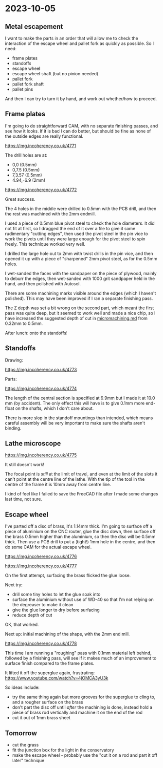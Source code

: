 # 2023-10-05

## Metal escapement

I want to make the parts in an order that will allow me to check the interaction of the escape wheel
and pallet fork as quickly as possible. So I need:

* frame plates
* standoffs
* escape wheel
* escape wheel shaft (but no pinion needed)
* pallet fork
* pallet fork shaft
* pallet pins

And then I can try to turn it by hand, and work out whether/how to proceed.

## Frame plates

I'm going to do straightforward CAM, with no separate finishing passes,
and see how it looks. If it is bad I can do better, but should be fine as
none of the outside edges are really functional.

https://img.incoherency.co.uk/4771

The drill holes are at:

* 0,0 (0.5mm)
* 0,7.5 (0.5mm)
* 7,3.57 (0.5mm)
* 4.94,-6.9 (2mm)

https://img.incoherency.co.uk/4772

Great success.

The 4 holes in the middle were drilled to 0.5mm with the PCB drill, and then the rest
was machined with the 2mm endmill.

I used a piece of 0.5mm blue pivot steel to check the hole diameters. It did not fit at
first, so I dragged the end of it over a file to give it some rudimentary "cutting edges",
then used the pivot steel in the pin vice to work the pivots until they were large enough
for the pivot steel to spin freely. This technique worked very well.

I drilled the large hole out to 2mm with twist drills in the pin vice, and then opened it up
with a piece of "sharpened" 2mm pivot steel, as for the 0.5mm holes.

I wet-sanded the faces with the sandpaper on the piece of plywood, mainly to deburr
the edges, then wet-sanded with 1000 grit sandpaper held in the hand, and then polished with
Autosol.

There are some machining marks visible around the edges (which I haven't polished).
This may have been improved if I ran a separate finishing pass.

The Z depth was set a bit wrong on the second part, which meant the first pass was quite deep,
but it seemed to work well and made a nice chip, so I have increased the suggested depth of
cut in [micromachining.md](micromachining.md) from 0.32mm to 0.5mm.

After lunch: onto the standoffs!

## Standoffs

Drawing:

https://img.incoherency.co.uk/4773

Parts:

https://img.incoherency.co.uk/4774

The length of the central section is specified at 9.9mm but I made it at 10.0 mm (by accident).
The only effect this will have is to give 0.1mm more end-float on the shafts, which I don't care about.

There is more slop in the standoff mountings than intended, which means careful assembly will be
very important to make sure the shafts aren't binding.

## Lathe microscope

https://img.incoherency.co.uk/4775

It still doesn't work!

The focal point is *still* at the limit of travel, and even at the limit of the slots
it can't point at the centre line of the lathe. With the tip of the tool in the centre of
the frame it is 10mm away from centre line.

I kind of feel like I failed to save the FreeCAD file after I made some changes last time, not sure.

## Escape wheel

I've parted off a disc of brass, it's 1.14mm thick. I'm going to surface off a piece of aluminium on the CNC router,
glue the disc down, then surface off the brass 0.5mm higher than the aluminium, so then the disc will be 0.5mm
thick. Then use a PCB drill to put a (tight!) 1mm hole in the centre, and then do some CAM for the actual
escape wheel.

https://img.incoherency.co.uk/4776

https://img.incoherency.co.uk/4777

On the first attempt, surfacing the brass flicked the glue loose.

Next try:

* drill some tiny holes to let the glue soak into
* surface the aluminium without use of WD-40 so that I'm not relying on the degreaser to make it clean
* give the glue longer to dry before surfacing
* reduce depth of cut

OK, that worked.

Next up: initial machining of the shape, with the 2mm end mill.

https://img.incoherency.co.uk/4778

This time I am running a "roughing" pass with 0.1mm material left behind, followed by a finishing pass,
will see if it makes much of an improvement to surface finish compared to the frame plates.

It lifted it off the superglue again, frustrating: https://www.youtube.com/watch?v=4jOMCA3yU3k

So ideas include:

* try the same thing again but more grooves for the superglue to cling to, and a rougher surface on the brass
* don't part the disc off until *after* the machining is done, instead hold a piece of brass rod vertically and machine it on the end of the rod
* cut it out of 1mm brass sheet

## Tomorrow

* cut the grass
* fit the junction box for the light in the conservatory
* make the escape wheel - probably use the "cut it on a rod and part it off later" technique
